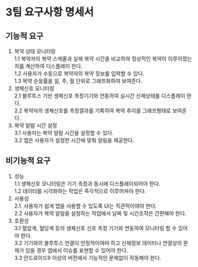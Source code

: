 # 3팀 요구사항 명세서

## 기능적 요구

1. 복약 상태 모니터링  
   1.1 복약자의 복약 스케줄과 실제 복약 시간을 비교하여 정상적인 복약이 이루어졌는지를 계산하여 디스플레이 한다.  
   1.2 사용자가 수동으로 복약자의 복약 정보를 입력할 수 있다.  
   1.3 복약 순응률을 일, 주, 월 단위로 그래프화하여 보여준다.
2. 생체신호 모니터링  
   2.1 블루투스 기반 생체신호 측정기기와 연동하여 실시간 신체상태를 디스플레이 한다.  
   2.2 복약자의 생체신호를 측정결과를 기록하여 복약 추이를 그래프형태로 보여준다.
3. 복약 알람 시간 설정  
   3.1 사용자는 복약 알람 시간을 설정할 수 있다.  
   3.2 앱은 사용자가 설정한 시간에 맞춰 알림을 제공한다.

## 비기능적 요구

1. 성능  
   1.1 생체신호 모니터링은 기기 측정과 동시에 디스플레이되어야 한다.  
   1.2 데이터를 시각화하는 작업은 즉각적으로 이루어져야 한다.
2. 사용성  
   2.1. 사용자가 쉽게 앱을 사용할 수 있도록 UI는 직관적이여야 한다.  
   2.2 사용자가 복약 알람을 설정하는 작업에서 날짜 및 시간조작은 간편해야 한다.
3. 호환성  
   3.1 혈압계, 혈당계 등의 생체신호 신호 측정 기기와 연동하여 모니터링 할 수 있어야 한다.  
   3.2 기기와의 블루투스 연결이 안정적이여야 하고 신체정보 데이터나 연결상의 문제가 있을 경우 앱에서 이슈를 표현할 수 있어야 한다.  
   3.3 안드로이드9 이상의 버전에서 기능적인 문제없이 작동해야 한다.
